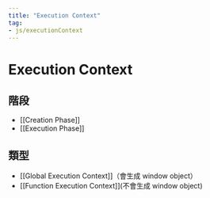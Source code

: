 ```yaml
---
title: "Execution Context"
tag: 
- js/executionContext
---
```

# Execution Context

## 階段
- [[Creation Phase]]
- [[Execution Phase]]

## 類型
- [[Global Execution Context]]（會生成 window object）
- [[Function Execution Context]](不會生成 window object) 

